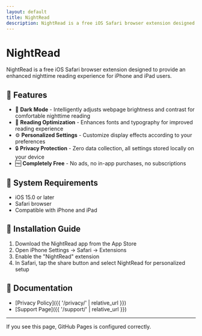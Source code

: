 ```yaml
---
layout: default
title: NightRead
description: NightRead is a free iOS Safari browser extension designed to provide an enhanced nighttime reading experience for iPhone and iPad users.
---
```


# NightRead

NightRead is a free iOS Safari browser extension designed to provide an enhanced nighttime reading experience for iPhone and iPad users.

## 🌟 Features

- 🌙 **Dark Mode** - Intelligently adjusts webpage brightness and contrast for comfortable nighttime reading
- 📖 **Reading Optimization** - Enhances fonts and typography for improved reading experience
- ⚙️ **Personalized Settings** - Customize display effects according to your preferences
- 🔒 **Privacy Protection** - Zero data collection, all settings stored locally on your device
- 🆓 **Completely Free** - No ads, no in-app purchases, no subscriptions

## 📱 System Requirements

- iOS 15.0 or later
- Safari browser
- Compatible with iPhone and iPad

## 🔧 Installation Guide

1. Download the NightRead app from the App Store
2. Open iPhone Settings → Safari → Extensions
3. Enable the "NightRead" extension
4. In Safari, tap the share button and select NightRead for personalized setup

## 📖 Documentation

- [Privacy Policy]({{ '/privacy/' | relative_url }})
- [Support Page]({{ '/support/' | relative_url }})

---

If you see this page, GitHub Pages is configured correctly.

